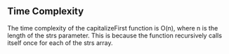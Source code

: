 ## Time Complexity

The time complexity of the capitalizeFirst function is O(n), where n is the length of the strs parameter. This is because the function recursively calls itself once for each of the strs array.
